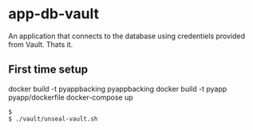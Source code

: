 # app-db-vault
An application that connects to the database using credentiels provided from Vault. Thats it.

## First time setup


docker build -t pyappbacking pyappbacking
docker build -t pyapp pyapp/dockerfile
docker-compose up

    $
    $ ./vault/unseal-vault.sh

